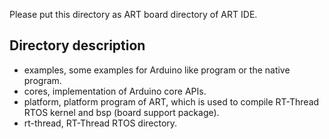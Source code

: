 Please put this directory as ART board directory of ART IDE.

Directory description
---------------------
- examples, some examples for Arduino like program or the native program. 
- cores, implementation of Arduino core APIs.
- platform, platform program of ART, which is used to compile RT-Thread RTOS kernel and bsp (board support package).
- rt-thread, RT-Thread RTOS directory.
